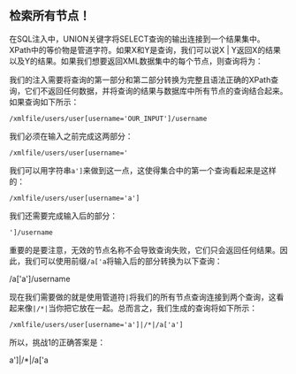 ## 检索所有节点！

在SQL注入中，UNION关键字将SELECT查询的输出连接到一个结果集中。 XPath中的等价物是管道字符。如果X和Y是查询，我们可以说X | Y返回X的结果以及Y的结果。如果我们想要返回XML数据集中的每个节点，则查询将为：

我们的注入需要将查询的第一部分和第二部分转换为完整且语法正确的XPath查询，它们不返回任何数据，并将查询的结果与数据库中所有节点的查询结合起来。如果查询如下所示：

`/xmlfile/users/user[username='OUR_INPUT']/username`

我们必须在输入之前完成这两部分：

`/xmlfile/users/user[username='`

我们可以用字符串`a']`来做到这一点，这使得集合中的第一个查询看起来是这样的：

`/xmlfile/users/user[username='a']`

我们还需要完成输入后的部分：

`']/username`

重要的是要注意，无效的节点名称不会导致查询失败，它们只会返回任何结果。因此，我们可以使用前缀`/a['a`将输入后的部分转换为以下查询：

/a['a']/username

现在我们需要做的就是使用管道符`|`将我们的所有节点查询连接到两个查询，这看起来像`|/*|`当你把它放在一起。总而言之，我们生成的查询将如下所示：

`/xmlfile/users/user[username='a']|/*|/a['a']`

所以，挑战1的正确答案是：

a']|/*|/a['a
